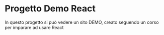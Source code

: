 # Progetto Demo React

In questo progetto si può vedere un sito DEMO, creato seguendo un corso per imparare ad usare React
